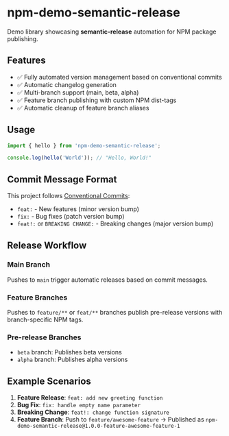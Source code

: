 # npm-demo-semantic-release

Demo library showcasing **semantic-release** automation for NPM package publishing.

## Features

- ✅ Fully automated version management based on conventional commits
- ✅ Automatic changelog generation
- ✅ Multi-branch support (main, beta, alpha)
- ✅ Feature branch publishing with custom NPM dist-tags
- ✅ Automatic cleanup of feature branch aliases

## Usage

```javascript
import { hello } from 'npm-demo-semantic-release';

console.log(hello('World')); // "Hello, World!"
```

## Commit Message Format

This project follows [Conventional Commits](https://www.conventionalcommits.org/):

- `feat:` - New features (minor version bump)
- `fix:` - Bug fixes (patch version bump)
- `feat!:` or `BREAKING CHANGE:` - Breaking changes (major version bump)

## Release Workflow

### Main Branch
Pushes to `main` trigger automatic releases based on commit messages.

### Feature Branches
Pushes to `feature/**` or `feat/**` branches publish pre-release versions with branch-specific NPM tags.

### Pre-release Branches
- `beta` branch: Publishes beta versions
- `alpha` branch: Publishes alpha versions

## Example Scenarios

1. **Feature Release**: `feat: add new greeting function`
2. **Bug Fix**: `fix: handle empty name parameter`
3. **Breaking Change**: `feat!: change function signature`
4. **Feature Branch**: Push to `feature/awesome-feature` → Published as `npm-demo-semantic-release@1.0.0-feature-awesome-feature-1`